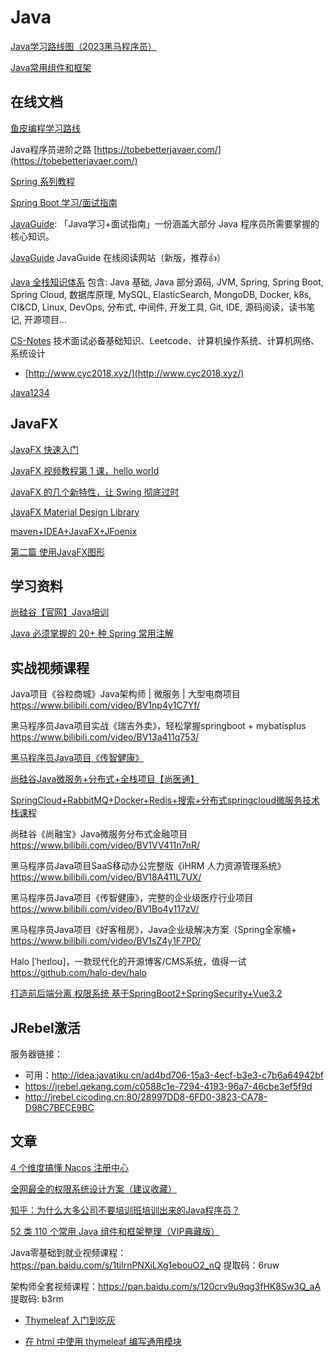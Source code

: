 # Java

[Java学习路线图（2023黑马程序员）](/blog/java/java-learn-road.md)

[Java常用组件和框架](blog/java/java-awesome.md)

## 在线文档

[鱼皮编程学习路线](https://luxian.yupi.icu/)

Java程序员进阶之路 [https://tobebetterjavaer.com/](https://tobebetterjavaer.com/)

[Spring 系列教程](https://github.com/wuyouzhuguli/SpringAll)

[Spring Boot 学习/面试指南](https://snailclimb.gitee.io/springboot-guide/)

[JavaGuide](https://snailclimb.gitee.io/javaguide/#/): 「Java学习+面试指南」一份涵盖大部分 Java 程序员所需要掌握的核心知识。

[JavaGuide](https://javaguide.cn/) JavaGuide 在线阅读网站（新版，推荐👍）

[Java 全栈知识体系](https://pdai.tech/) 包含: Java 基础, Java 部分源码, JVM, Spring, Spring Boot, Spring Cloud, 数据库原理, MySQL, ElasticSearch, MongoDB, Docker, k8s, CI&CD, Linux, DevOps, 分布式, 中间件, 开发工具, Git, IDE, 源码阅读，读书笔记, 开源项目...

[CS-Notes](https://github.com/CyC2018/CS-Notes) 技术面试必备基础知识、Leetcode、计算机操作系统、计算机网络、系统设计
 - [http://www.cyc2018.xyz/](http://www.cyc2018.xyz/)

[ Java1234](http://www.java1234.vip/)

## JavaFX

[JavaFX 快速入门](https://www.yiibai.com/javafx/javafx-tutorial-for-beginners.html)

[JavaFX 视频教程第 1 课，hello world](https://www.bilibili.com/video/av32110153)

[JavaFX 的几个新特性，让 Swing 彻底过时](https://zhuanlan.zhihu.com/p/28540820)

[JavaFX Material Design Library](https://github.com/sshahine/JFoenix)

[maven+IDEA+JavaFX+JFoenix](https://www.jianshu.com/p/a01a0e027f09)

[第二篇 使用JavaFX图形](http://www.javafxchina.net/blog/docs/graphics/)

## 学习资料

[尚硅谷【官网】Java培训](http://www.atguigu.com/)

[Java 必须掌握的 20+ 种 Spring 常用注解](https://mp.weixin.qq.com/s/b8bKuoaJAgGdFx9nTaFpgg)


## 实战视频课程

Java项目《谷粒商城》Java架构师 | 微服务 | 大型电商项目
https://www.bilibili.com/video/BV1np4y1C7Yf/


黑马程序员Java项目实战《瑞吉外卖》，轻松掌握springboot + mybatisplus
https://www.bilibili.com/video/BV13a411q753/


[黑马程序员Java项目《传智健康》](https://www.bilibili.com/video/BV1Bo4y117zV)

[尚硅谷Java微服务+分布式+全栈项目【尚医通】](https://www.bilibili.com/video/BV1V5411K7rT)

[SpringCloud+RabbitMQ+Docker+Redis+搜索+分布式springcloud微服务技术栈课程](https://www.bilibili.com/video/BV1LQ4y127n4/)

尚硅谷《尚融宝》Java微服务分布式金融项目
https://www.bilibili.com/video/BV1VV411n7nR/


黑马程序员Java项目SaaS移动办公完整版《iHRM 人力资源管理系统》
https://www.bilibili.com/video/BV18A411L7UX/


黑马程序员Java项目《传智健康》，完整的企业级医疗行业项目
https://www.bilibili.com/video/BV1Bo4y117zV/

黑马程序员Java项目《好客租房》，Java企业级解决方案（Spring全家桶+
https://www.bilibili.com/video/BV1sZ4y1F7PD/


Halo [ˈheɪloʊ]，一款现代化的开源博客/CMS系统，值得一试
https://github.com/halo-dev/halo


[打造前后端分离 权限系统 基于SpringBoot2+SpringSecurity+Vue3.2](https://www.bilibili.com/video/BV1GU4y1r7UV/)

## JRebel激活

服务器链接：
- 可用：http://idea.javatiku.cn/ad4bd706-15a3-4ecf-b3e3-c7b6a64942bf
- https://jrebel.qekang.com/c0588c1e-7294-4193-96a7-46cbe3ef5f9d
- http://jrebel.cicoding.cn:80/28997DD8-6FD0-3823-CA78-D98C7BECE9BC

## 文章

[4 个维度搞懂 Nacos 注册中心](https://mp.weixin.qq.com/s/w9HmJ9mrGh5vX15ODbYS6Q)

[全网最全的权限系统设计方案（建议收藏）](https://mp.weixin.qq.com/s/ludjl_lw1oRzebg_J-3XXg)

[知乎：为什么大多公司不要培训班培训出来的Java程序员？](https://www.zhihu.com/question/63981591/answer/1774339687)


[52 类 110 个常用 Java 组件和框架整理（VIP典藏版）](https://mp.weixin.qq.com/s/wcpTrnsTij8Ql8B22iTP4A)

Java零基础到就业视频课程：https://pan.baidu.com/s/1tilrnPNXiLXg1ebouO2_nQ 提取码：6ruw


架构师全套视频课程：https://pan.baidu.com/s/120crv9u9qg3fHK8Sw3Q_aA 提取码: b3rm


- [Thymeleaf 入门到吃灰 ](https://www.cnblogs.com/msi-chen/p/10974009.html)

- [在 html 中使用 thymeleaf 编写通用模块](https://www.cnblogs.com/miaoying/p/7804351.html)

